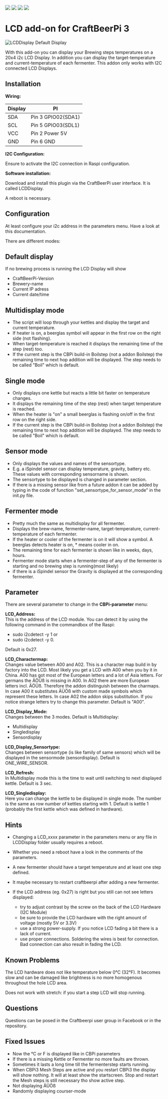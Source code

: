 ![](https://img.shields.io/badge/CBPi%203%20addin-functionable-green.svg)  ![](https://img.shields.io/github/license/JamFfm/craftbeerpiLCD.svg?style=flat) ![](https://img.shields.io/github/last-commit/JamFfm/craftbeerpiLCD.svg?style=flat) ![](https://img.shields.io/github/release-pre/JamFfm/craftbeerpiLCD.svg?style=flat)

# **LCD add-on for CraftBeerPi 3**

![](https://github.com/breiti78/craftbeerpiLCD/blob/master/LCDPhoto.jpg "LCDDisplay Default Display")

With this add-on you can display your Brewing steps temperatures on a 20x4 i2c LCD Display.
In addition you can display the target-temperature and current-temperature of each fermenter.
This addon only works with I2C connected LCD Displays.

## Installation

**Wiring:**

Display|       PI
-------|--------------------
SDA    |  Pin 3 GPIO02(SDA1)
SCL    |  Pin 5 GPIO03(SDL1)
VCC    |  Pin 2 Power 5V
GND    |  Pin 6 GND

**I2C Configuration:**

Ensure to activate the I2C connection in Raspi configuration.

**Software installation:**

Download and install this plugin via the CraftBeerPi user interface. It is called LCDDisplay.

A reboot is necessary.

## Configuration

At least configure your i2c address in the parameters menu. Have a look at this documentation.


There are different modes:

**Default display**
--------------

If no brewing process is running the LCD Display will show

- CraftBeerPi-Version 
- Brewery-name
- Current IP adress 
- Current date/time

**Multidisplay mode**
-----------------

- The script will loop through your kettles and display the target and current temperature. 
- If heater is on, a beerglas symbol will appear in the first row on the right side (not flashing).
- When target-temperature is reached it displays the remaining time of the step (rest) too.
- If the current step is the CBPi build-in Boilstep (not a addon Boilstep) the remaining time to next hop addition 
will be displayed. The step needs to be called "Boil" which is default.


**Single mode**
-----------

- Only displays one kettle but reacts a little bit faster on temperature changes. 
- It displays the remaining time of the step (rest) when target temperature is reached.
- When the heater is "on" a small beerglas is flashing on/off in the first row on the right side.
- If the current step is the CBPi build-in Boilstep (not a addon Boilstep) the remaining time to next hop addition 
will be displayed. The step needs to be called "Boil" which is default.


**Sensor mode**
-----------

- Only displays the values and names of the sensortype.
- E.g. a iSpindel sensor can display temperature, gravity, battery etc. These values with 
corresponding sensorname is shown.
- The sensortype to be displayed is changed in parameter section.
- If there is a missing sensor like from a future addon it can be added by typing in the code of function
"set_sensortype_for_sensor_mode" in the init.py file.



**Fermenter mode**
--------------
- Pretty much the same as multidisplay for all fermenter.
- Displays the brew-name, fermenter-name, target-temperature, current-temperature of each fermenter.
- If the heater or cooler of the fermenter is on it will show a symbol.
A beerglas detects heater is on, * means cooler in on.
- The remaining time for each fermenter is shown like in weeks, days, hours. 
- Fermenter mode starts when a fermenter-step of any of the fermenter is starting and no brewing step is running(most likely)
- if there is a iSpindel sensor the Gravity is displayed at the corresponding fermenter.

Parameter
---------

There are several parameter to change in the **CBPi-parameter** menu:


**LCD_Address:**    
This is the address of the LCD module. You can detect it by 
using the following command in the commandbox of the Raspi:   
- sudo i2cdetect -y 1 
or 
- sudo i2cdetect -y 0.

Default is 0x27.


**LCD_Charactermap:**     
Changes value between A00 and A02. This is a character map build in by factory into the LCD. 
Most likely you get a LCD with A00 when you by it in China. A00 has got most of the European letters and a lot 
of Asia letters. For germans the ÄÖÜß is missing in A00. In A02 there are more European letters incl. ÄÖÜß.
Therefore the addon distinguish between the charmaps. 
In case A00 it substitutes ÄÜÖß with custom made symbols which represent these letters.
In case A02 the addon skips substitution. If you notice strange letters try to change this parameter.
Default is "A00".

 
**LCD_Display_Mode:**     
Changes between the 3 modes. Default is Multidisplay:
- Multidisplay 
- Singledisplay
- Sensordisplay


**LCD_Display_Sensortype:**     
Changes between sensortype (is like family of same sensors) which will be displayed in 
the sensormode (sensordisplay). Default is ONE_WIRE_SENSOR.


**LCD_Refresh:**		  
In Multidisplay mode this is the time to wait until switching to next displayed kettle. 
Default is 3 sec.
 

**LCD_Singledisplay:** 	  
Here you can change the kettle to be displayed in single mode. The number is the same as row number  of
kettles starting with 1. Default is kettle 1 (probably the first kettle which was defined in hardware).


## Hints

- Changing a LCD_xxxx parameter in the parameters menu or any
file in LCDDisplay folder usually requires a reboot.
- Whether you need a reboot have a look in the comments of the parameters.
- A new fermenter should have a target temperature and at least one step defined.
- It maybe necessary to restart craftbeerpi after adding a new fermenter. 

- If the LCD address (eg. 0x27) is right but you still can not see letters displayed:
  - try to adjust contrast by the screw on the back of the LCD Hardware (I2C Module)
  - be sure to provide the LCD hardware with the right amount of voltage (mostly 5V or 3.3V)
  - use a strong power-supply. If you notice LCD fading a bit there is a lack of current.
  - use proper connections. Soldering the wires is best for connection. Bad connection can also result in fading the LCD.


## Known Problems
The LCD hardware does not like temperature below 0°C (32°F). 
It becomes slow and can be damaged like brightness is no more homogenous throughout the hole LCD area.

Does not work with stretch: if you start a step LCD will stop running.


## Questions  
Questions can be posed in the Craftbeerpi user group in Facebook or in the repository.


## Fixed Issues
- Now the °C or F is displayed like in CBPi parameters
- If there is a missing Kettle or Fermenter no more faults are thrown.
- Sometimes it lasts a long time till the fermenterstep starts running. 
- When CBPi3 Mesh Steps are active and you restart CBPi3 the display will show nothing. 
It will at least show the startscreen. Stop and restart the Mesh steps is still necessary tho show active step.
- Not displaying ÄÜÖß
- Randomly displaying courser-mode
